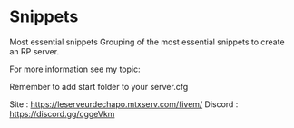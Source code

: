 # Snippets
Most essential snippets
Grouping of the most essential snippets to create an RP server.

For more information see my topic:

Remember to add start folder to your server.cfg

Site : https://leserveurdechapo.mtxserv.com/fivem/
Discord : https://discord.gg/cggeVkm
